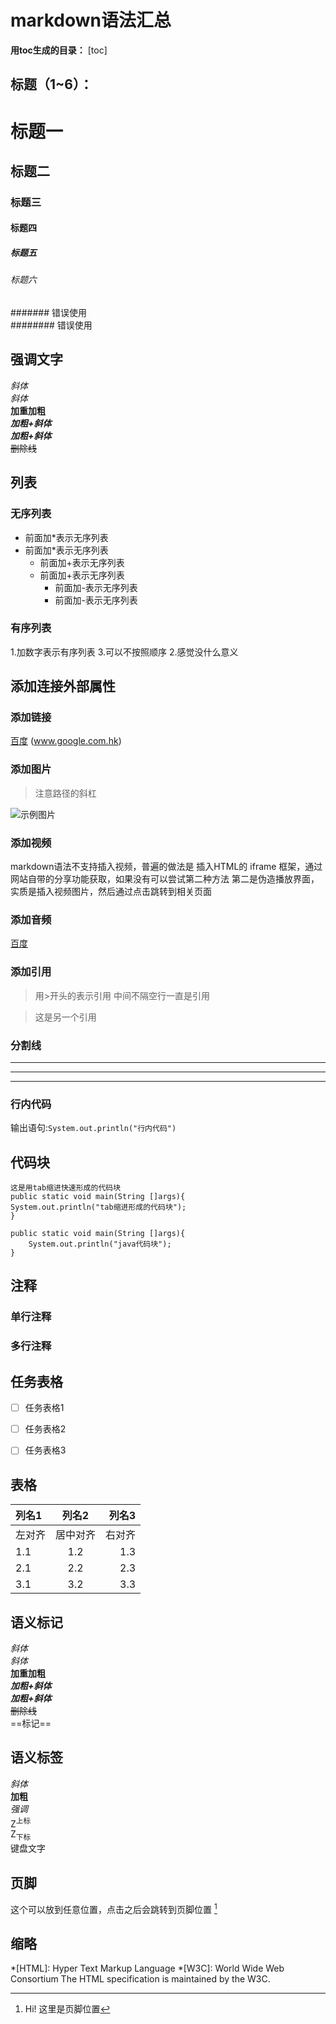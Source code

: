 # markdown语法汇总
**用toc生成的目录：**
[toc]
## 标题（1~6）：
# 标题一  
## 标题二  
### 标题三  
#### 标题四  
##### 标题五  
###### 标题六  
####### 错误使用  
######## 错误使用  

## 强调文字

*斜体*  
_斜体_  
**加重加粗**  
***加粗+斜体***  
**_加粗+斜体_**  
~~删除线~~  

## 列表

### 无序列表

* 前面加*表示无序列表
* 前面加*表示无序列表
  + 前面加+表示无序列表
  + 前面加+表示无序列表
    - 前面加-表示无序列表
    - 前面加-表示无序列表

### 有序列表

1.加数字表示有序列表
3.可以不按照顺序
2.感觉没什么意义

## 添加连接外部属性

### 添加链接
[百度](www.baidu.com)
(www.google.com.hk)

### 添加图片

>注意路径的斜杠

![示例图片](C:/Users/知行合一/Pictures/1.jpg)

### 添加视频

markdown语法不支持插入视频，普遍的做法是 插入HTML的 iframe 框架，通过网站自带的分享功能获取，如果没有可以尝试第二种方法
第二是伪造播放界面，实质是插入视频图片，然后通过点击跳转到相关页面

### 添加音频

[百度](www.baidu.com)

### 添加引用

>用>开头的表示引用
中间不隔空行一直是引用

>这是另一个引用

### 分割线

---
***
___

### 行内代码

输出语句:`System.out.println("行内代码")`

## 代码块

    这是用tab缩进快速形成的代码块
    public static void main(String []args){
    System.out.println("tab缩进形成的代码块");
    }

```java{.line-numbers}  [//]:加上{.line-numbers}就表示显示行号，后面语言可写可不写
public static void main(String []args){
    System.out.println("java代码块");
}
```

## 注释

### 单行注释

[//]: <> (在markdown中的注释示例)
[//]: # (在markdown中的注释示例)
[comment]: <> (在markdown中的注释示例)

### 多行注释

[^_^]:第一行
第二行
第三行

[>_<]:
   另一种注释风格

[>_>]:
    另一种注释风格

[<_>]:什么鬼

[<<_]:什么鬼

## 任务表格
[//]: 语法说明：无序列表表示符+空格+[]+空格+表格名

+ [ ] 任务表格1
- [ ] 任务表格2
* [ ] 任务表格3

## 表格

列名1|列名2|列名3
:----|:----:|----:|
左对齐|居中对齐|右对齐
1.1|1.2|1.3
2.1|2.2|2.3
3.1|3.2|3.3

## 语义标记

*斜体*  
_斜体_  
**加重加粗**  
***加粗+斜体***  
**_加粗+斜体_**  
~~删除线~~  
==标记==  

## 语义标签

<i>斜体</i>  
<b>加粗</b>  
<em>强调</em>  
Z<sup>上标</sup>  
Z<sub>下标</sub>  
<kbd>键盘文字</kbd>  

## 页脚

这个可以放到任意位置，点击之后会跳转到页脚位置 [^1]

[^1]: Hi! 这里是页脚位置

## 缩略

*[HTML]: Hyper Text Markup Language
*[W3C]:  World Wide Web Consortium
The HTML specification
is maintained by the W3C.
